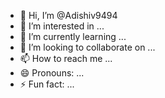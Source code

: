 - 👋 Hi, I’m @Adishiv9494
- 👀 I’m interested in ...
- 🌱 I’m currently learning ...
- 💞️ I’m looking to collaborate on ...
- 📫 How to reach me ...
- 😄 Pronouns: ...
- ⚡ Fun fact: ...

<!---
Adishiv9494/Adishiv9494 is a ✨ special ✨ repository because its `README.md` (this file) appears on your GitHub profile.
You can click the Preview link to take a look at your changes.
--->
